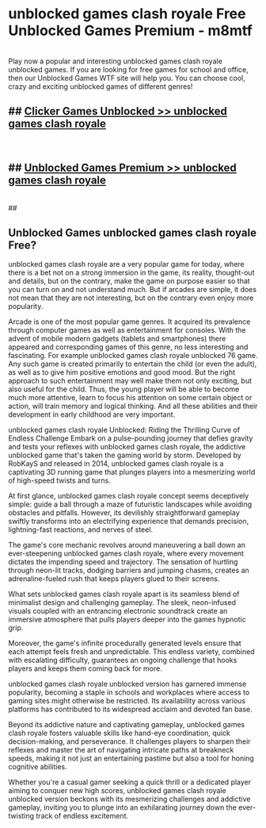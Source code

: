 # unblocked games clash royale  Free Unblocked Games Premium - m8mtf <br>
<br>
Play now a popular and interesting unblocked games clash royale unblocked games. If you are looking for free games for school and office, then our Unblocked Games WTF site will help you. You can choose cool, crazy and exciting unblocked games of different genres!


## ##  [Clicker Games Unblocked >> unblocked games clash royale](http://freeplayer.one?title=unblocked_games_clash_royale&ref=UGames)
  <br>

##  ## [Unblocked Games Premium >> unblocked games clash royale](http://freeplayer.one?title=unblocked_games_clash_royale&ref=UGames)
  <br>
  ##



## Unblocked Games unblocked games clash royale Free?

unblocked games clash royale are a very popular game for today, where there is a bet not on a strong immersion in the game, its reality, thought-out and details, but on the contrary, make the game on purpose easier so that you can turn on and not understand much. But if arcades are simple, it does not mean that they are not interesting, but on the contrary even enjoy more popularity.

Arcade is one of the most popular game genres. It acquired its prevalence through computer games as well as entertainment for consoles. With the advent of mobile modern gadgets (tablets and smartphones) there appeared and corresponding games of this genre, no less interesting and fascinating. For example unblocked games clash royale unblocked 76 game. Any such game is created primarily to entertain the child (or even the adult), as well as to give him positive emotions and good mood. But the right approach to such entertainment may well make them not only exciting, but also useful for the child. Thus, the young player will be able to become much more attentive, learn to focus his attention on some certain object or action, will train memory and logical thinking. And all these abilities and their development in early childhood are very important.

unblocked games clash royale Unblocked: Riding the Thrilling Curve of Endless Challenge
Embark on a pulse-pounding journey that defies gravity and tests your reflexes with unblocked games clash royale, the addictive unblocked game that's taken the gaming world by storm. Developed by RobKayS and released in 2014, unblocked games clash royale is a captivating 3D running game that plunges players into a mesmerizing world of high-speed twists and turns.

At first glance, unblocked games clash royale concept seems deceptively simple: guide a ball through a maze of futuristic landscapes while avoiding obstacles and pitfalls. However, its devilishly straightforward gameplay swiftly transforms into an electrifying experience that demands precision, lightning-fast reactions, and nerves of steel.

The game's core mechanic revolves around maneuvering a ball down an ever-steepening unblocked games clash royale, where every movement dictates the impending speed and trajectory. The sensation of hurtling through neon-lit tracks, dodging barriers and jumping chasms, creates an adrenaline-fueled rush that keeps players glued to their screens.

What sets unblocked games clash royale apart is its seamless blend of minimalist design and challenging gameplay. The sleek, neon-infused visuals coupled with an entrancing electronic soundtrack create an immersive atmosphere that pulls players deeper into the games hypnotic grip.

Moreover, the game's infinite procedurally generated levels ensure that each attempt feels fresh and unpredictable. This endless variety, combined with escalating difficulty, guarantees an ongoing challenge that hooks players and keeps them coming back for more.

unblocked games clash royale unblocked version has garnered immense popularity, becoming a staple in schools and workplaces where access to gaming sites might otherwise be restricted. Its availability across various platforms has contributed to its widespread acclaim and devoted fan base.

Beyond its addictive nature and captivating gameplay, unblocked games clash royale fosters valuable skills like hand-eye coordination, quick decision-making, and perseverance. It challenges players to sharpen their reflexes and master the art of navigating intricate paths at breakneck speeds, making it not just an entertaining pastime but also a tool for honing cognitive abilities.

Whether you're a casual gamer seeking a quick thrill or a dedicated player aiming to conquer new high scores, unblocked games clash royale unblocked version beckons with its mesmerizing challenges and addictive gameplay, inviting you to plunge into an exhilarating journey down the ever-twisting track of endless excitement.